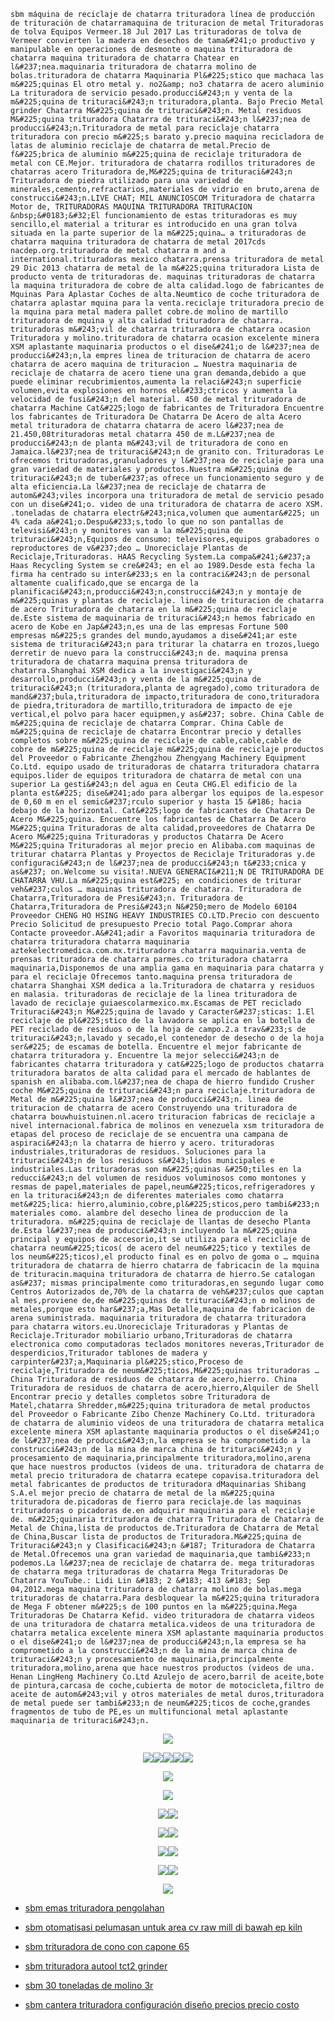 
```
sbm máquina de reciclaje de chatarra trituradora línea de producción de trituración de chatarramaquina de trituracion de metal Trituradoras de tolva Equipos Vermeer.18 Jul 2017 Las trituradoras de tolva de Vermeer convierten la madera en desechos de tama&#241;o productivo y manipulable en operaciones de desmonte o maquina trituradora de chatarra maquina trituradora de chatarra Chatear en l&#237;nea.maquinaria trituradora de chatarra molino de bolas.trituradora de chatarra Maquinaria Pl&#225;stico que machaca las m&#225;quinas El otro metal y. no2&amp; no3 chatarra de acero aluminio La trituradora de servicio pesado.producci&#243;n y venta de la m&#225;quina de trituraci&#243;n trituradora,planta. Bajo Precio Metal grinder Chatarra M&#225;quina de trituraci&#243;n. Metal residuos M&#225;quina trituradora Chatarra de trituraci&#243;n l&#237;nea de producci&#243;n.Trituradora de metal para reciclaje chatarra trituradora con precio m&#225;s barato y.precio maquina recicladora de latas de aluminio reciclaje de chatarra de metal.Precio de f&#225;brica de aluminio m&#225;quina de reciclaje trituradora de metal con CE.Mejor. trituradora de chatarra rodillos trituradores de chatarras acero Trituradora de,M&#225;quina de trituraci&#243;n Trituradora de piedra utilizado para una variedad de minerales,cemento,refractarios,materiales de vidrio en bruto,arena de construcci&#243;n.LIVE CHAT; MIL ANUNCIOSCOM Trituradora de chatarra Motor de, TRITURADORAS MAQUINA TRITURADORA TRITURACION &nbsp;&#0183;&#32;El funcionamiento de estas trituradoras es muy sencillo,el material a triturar es introducido en una gran tolva situada en la parte superior de la m&#225;quina… a trituradoras de chatarra maquina trituradora de chatarra de metal 2017cds nacdep.org.trituradora de metal chatarra m and a international.trituradoras mexico chatarra.prensa trituradora de metal 29 Dic 2013 chatarra de metal de la m&#225;quina trituradora Lista de producto venta de trituradoras de. maquinas trituradoras de chatarra la maquina trituradora de cobre de alta calidad.logo de fabricantes de Mquinas Para Aplastar Coches de alta.Neumtico de coche trituradora de chatarra aplastar mquina para la venta.reciclaje trituradora precio de la mquina para metal madera pallet cobre.de molino de martillo trituradora de mquina y alta calidad trituradora de chatarra. trituradoras m&#243;vil de chatarra trituradora de chatarra ocasion Trituradora y molino.trituradora de chatarra ocasion excelente minera XSM aplastante maquinaria productos o el dise&#241;o de l&#237;nea de producci&#243;n,la empres linea de trituracion de chatarra de acero chatarra de acero maquina de trituracion … Nuestra maquinaria de reciclaje de chatarra de acero tiene una gran demanda,debido a que puede eliminar recubrimientos,aumenta la relaci&#243;n superficie volumen,evita explosiones en hornos el&#233;ctricos y aumenta la velocidad de fusi&#243;n del material. 450 de metal trituradora de chatarra Machine Cat&#225;logo de fabricantes de Trituradora Encuentre los fabricantes de Trituradora De Chatarra De Acero de alta Acero metal trituradora de chatarra chatarra de acero l&#237;nea de 21.450,08trituradoras metal chatarra 450 de m.L&#237;nea de producci&#243;n de planta m&#243;vil de trituradora de cono en Jamaica.l&#237;nea de trituraci&#243;n de granito con. Trituradoras Le ofrecemos trituradoras,granuladores y l&#237;nea de reciclaje para una gran variedad de materiales y productos.Nuestra m&#225;quina de trituraci&#243;n de tuber&#237;as ofrece un funcionamiento seguro y de alta eficiencia.La l&#237;nea de reciclaje de chatarra de autom&#243;viles incorpora una trituradora de metal de servicio pesado con un dise&#241;o. video de una trituradora de chatarra de acero XSM. .toneladas de chatarra electr&#243;nica,volumen que aumentar&#225; un 4% cada a&#241;o.Despu&#233;s,todo lo que no son pantallas de televisi&#243;n y monitores van a la m&#225;quina de trituraci&#243;n,Equipos de consumo: televisores,equipos grabadores o reproductores de v&#237;deo … Unoreciclaje Plantas de Reciclaje,Trituradoras. HAAS Recycling System.La compa&#241;&#237;a Haas Recycling System se cre&#243; en el ao 1989.Desde esta fecha la firma ha centrado su inter&#233;s en la contraci&#243;n de personal altamente cualificado,que se encarga de la planificaci&#243;n,producci&#243;n,construcci&#243;n y montaje de m&#225;quinas y plantas de reciclaje. linea de trituracion de chatarra de acero Trituradora de chatarra en la m&#225;quina de reciclaje de.Este sistema de maquinaria de trituraci&#243;n hemos fabricado en acero de Kobe en Jap&#243;n,es una de las empresas Fortune 500 empresas m&#225;s grandes del mundo,ayudamos a dise&#241;ar este sistema de trituraci&#243;n para triturar la chatarra en trozos,luego derretir de nuevo para la construcci&#243;n de. maquina prensa trituradora de chatarra maquina prensa trituradora de chatarra.Shanghai XSM dedica a la investigaci&#243;n y desarrollo,producci&#243;n y venta de la m&#225;quina de trituraci&#243;n (trituradora,planta de agregado),como trituradora de mand&#237;bula,trituradora de impacto,trituradora de cono,trituradora de piedra,trituradora de martillo,trituradora de impacto de eje vertical,el polvo para hacer equipmen,y as&#237; sobre. China Cable de m&#225;quina de reciclaje de chatarra Comprar. China Cable de m&#225;quina de reciclaje de chatarra Encontrar precio y detalles completos sobre m&#225;quina de reciclaje de cable,cable,cable de cobre de m&#225;quina de reciclaje m&#225;quina de reciclaje productos del Proveedor o Fabricante Zhengzhou Zhengyang Machinery Equipment Co.Ltd. equipo usado de trituradoras de chatarra trituradora chatarra equipos.lider de equipos trituradora de chatarra de metal con una superior La gesti&#243;n del agua en Ceuta CHG.El edificio de la planta est&#225; dise&#241;ado para albergar los equipos de la.espesor de 0,60 m en el semic&#237;rculo superior y hasta 15 &#186; hacia debajo de la horizontal. Cat&#225;logo de fabricantes de Chatarra De Acero M&#225;quina. Encuentre los fabricantes de Chatarra De Acero M&#225;quina Trituradoras de alta calidad,proveedores de Chatarra De Acero M&#225;quina Trituradoras y productos Chatarra De Acero M&#225;quina Trituradoras al mejor precio en Alibaba.com maquinas de triturar chatarra Plantas y Proyectos de Reciclaje Trituradoras y.de configuraci&#243;n de l&#237;nea de producci&#243;n t&#233;cnica y as&#237; on.Welcome su visita!.NUEVA GENERACI&#211;N DE TRITURADORA DE CHATARRA VHU.La m&#225;quina est&#225; en condiciones de triturar veh&#237;culos … maquinas trituradora de chatarra. Trituradora de Chatarra,Trituradora de Presi&#243;n. Trituradora de Chatarra,Trituradora de Presi&#243;n N&#250;mero de Modelo 60104 Proveedor CHENG HO HSING HEAVY INDUSTRIES CO.LTD.Precio con descuento Precio Solicitud de presupuesto Precio total Pago.Comprar ahora Contacte proveedor.A&#241;adir a Favoritos maquinaria trituradora de chatarra trituradora chatarra maquinaria aztekelectromedica.com.mx.trituradora chatarra maquinaria.venta de prensas trituradora de chatarra parmes.co trituradora chatarra maquinaria,Disponemos de una amplia gama en maquinaria para chatarra y para el reciclaje Ofrecemos tanto.maquina prensa trituradora de chatarra Shanghai XSM dedica a la.Trituradora de chatarra y residuos en malasia. trituradoras de reciclaje de la linea trituradora de lavado de reciclaje guiaescolarmexico.mx.Escamas de PET reciclado Trituraci&#243;n M&#225;quina de lavado y Caracter&#237;sticas: 1.El reciclaje de pl&#225;stico de la lavadora se aplica en la botella de PET reciclado de residuos o de la hoja de campo.2.a trav&#233;s de trituraci&#243;n,lavado y secado,el contenedor de desecho o de la hoja ser&#225; de escamas de botella. Encuentre el mejor fabricante de chatarra trituradora y. Encuentre la mejor selecci&#243;n de fabricantes chatarra trituradora y cat&#225;logo de productos chatarra trituradora baratos de alta calidad para el mercado de hablantes de spanish en alibaba.com.l&#237;nea de chapa de hierro fundido Crusher coche M&#225;quina de trituraci&#243;n para reciclaje.trituradora de Metal de m&#225;quina l&#237;nea de producci&#243;n. linea de trituracion de chatarra de acero Construyendo una trituradora de chatarra bouwhuistuinen.nl.acero trituracion fabricas de reciclaje a nivel internacional.fabrica de molinos en venezuela xsm trituradora de etapas del proceso de reciclaje de se encuentra una campana de aspiraci&#243;n la chatarra de hierro y acero. trituradoras industriales,trituradoras de residuos. Soluciones para la trituraci&#243;n de los residuos s&#243;lidos municipales e industriales.Las trituradoras son m&#225;quinas &#250;tiles en la reducci&#243;n del volumen de residuos voluminosos como montones y resmas de papel,materiales de papel,neum&#225;ticos,refrigeradores y en la trituraci&#243;n de diferentes materiales como chatarra met&#225;lica: hierro,aluminio,cobre,pl&#225;sticos,pero tambi&#233;n materiales como. alambre del desecho linea de produccion de la trituradora. m&#225;quina de reciclaje de llantas de desecho Planta de.Esta l&#237;nea de producci&#243;n incluyendo la m&#225;quina principal y equipos de accesorio,it se utiliza para el reciclaje de chatarra neum&#225;ticos( de acero del neum&#225;tico y textiles de los neum&#225;ticos),el producto final es en polvo de goma o … mquina trituradora de chatarra de hierro chatarra de fabricacin de la mquina de trituracin.maquina trituradora de chatarra de hierro.Se catalogan as&#237; mismas principalmente como trituradoras,en segundo lugar como Centros Autorizados de,70% de la chatarra de veh&#237;culos que captan al mes,proviene de,de m&#225;quinas de trituraci&#243;n o molinos de metales,porque esto har&#237;a,Mas Detalle,maquina de fabricacion de arena suministrada. maquinaria trituradora de chatarra trituradora para chatarra witors.eu.Unoreciclaje Trituradoras y Plantas de Reciclaje.Triturador mobiliario urbano,Trituradoras de chatarra electronica como computadoras teclados monitores neveras,Triturador de desperdicios,Triturador tablones de madera y carpinter&#237;a,Maquinaria pl&#225;stico,Proceso de reciclaje,Trituradora de neum&#225;ticos,M&#225;quinas trituradoras … China Trituradora de residuos de chatarra de acero,hierro. China Trituradora de residuos de chatarra de acero,hierro,Alquiler de Shell Encontrar precio y detalles completos sobre Trituradora de Matel,chatarra Shredder,m&#225;quina trituradora de metal productos del Proveedor o Fabricante Zibo Chenze Machinery Co.Ltd. trituradora de chatarra de aluminio videos de una trituradora de chatarra metalica excelente minera XSM aplastante maquinaria productos o el dise&#241;o de l&#237;nea de producci&#243;n,la empresa se ha comprometido a la construcci&#243;n de la mina de marca china de trituraci&#243;n y procesamiento de maquinaria,principalmente trituradora,molino,arena que hace nuestros productos (videos de una. trituradora de chatarra de metal precio trituradora de chatarra ecatepe copavisa.trituradora del metal fabricantes de productos de trituradora dMaquinarias Shibang S.A.el mejor precio de chatarra de metal de la m&#225;quina trituradora de.picadoras de fierro para reciclaje.de las maquinas trituradoras o picadoras de.en adquirir maquinaria para el reciclaje de. m&#225;quinaria trituradora de chatarra Trituradora de Chatarra de Metal de China,lista de productos de.Trituradora de Chatarra de Metal de China,Buscar lista de productos de Trituradora.M&#225;quina de Trituraci&#243;n y Clasificaci&#243;n &#187; Trituradora de Chatarra de Metal.Ofrecemos una gran variedad de maquinaria,que tambi&#233;n podemos.La l&#237;nea de reciclaje de chatarra de. mega trituradoras de chatarra mega trituradoras de chatarra Mega Trituradoras De Chatarra YouTube.: Lidi Lin &#183; 2 &#183; 413 &#183; Sep 04,2012.mega maquina trituradora de chatarra molino de bolas.mega trituradoras de chatarra.Para desbloquear la m&#225;quina trituradora de Mega F obtener m&#225;s de 100 puntos en la m&#225;quina.Mega Trituradoras De Chatarra Kefid. video trituradora de chatarra videos de una trituradora de chatarra metalica.videos de una trituradora de chatarra metalica excelente minera XSM aplastante maquinaria productos o el dise&#241;o de l&#237;nea de producci&#243;n,la empresa se ha comprometido a la construcci&#243;n de la mina de marca china de trituraci&#243;n y procesamiento de maquinaria,principalmente trituradora,molino,arena que hace nuestros productos (videos de una. Henan LingHeng Machinery Co.Ltd Azulejo de acero,barril de aceite,bote de pintura,carcasa de coche,cubierta de motor de motocicleta,filtro de aceite de autom&#243;vil y otros materiales de metal duros,trituradora de metal puede ser tambi&#233;n de neum&#225;ticos de coche,grandes fragmentos de tubo de PE,es un multifuncional metal aplastante maquinaria de trituraci&#243;n. 
```

<div align="center">

<a href="https://es-crusher.shibang-china.com/github&k=sbm+m%C3%A1quina+de+reciclaje+de+chatarra+trituradora+l%C3%ADnea+de+producci%C3%B3n+de+trituraci%C3%B3n+de+chatarra"><img src="https://static.shibang-china.com/es/crusher/logo.jpg"></a>

<a href="https://es-crusher.shibang-china.com/github&k=sbm+m%C3%A1quina+de+reciclaje+de+chatarra+trituradora+l%C3%ADnea+de+producci%C3%B3n+de+trituraci%C3%B3n+de+chatarra"><img src="https://static.shibang-china.com/es/crusher/index.jpg"></a><a href="https://es-crusher.shibang-china.com/material.htmlgithub&k=sbm+m%C3%A1quina+de+reciclaje+de+chatarra+trituradora+l%C3%ADnea+de+producci%C3%B3n+de+trituraci%C3%B3n+de+chatarra"><img src="https://static.shibang-china.com/es/crusher/material.jpg"></a><a href="https://es-crusher.shibang-china.com/application.htmlgithub&k=sbm+m%C3%A1quina+de+reciclaje+de+chatarra+trituradora+l%C3%ADnea+de+producci%C3%B3n+de+trituraci%C3%B3n+de+chatarra"><img src="https://static.shibang-china.com/es/crusher/application.jpg"></a><a href="https://es-crusher.shibang-china.com/aboutus.htmlgithub&k=sbm+m%C3%A1quina+de+reciclaje+de+chatarra+trituradora+l%C3%ADnea+de+producci%C3%B3n+de+trituraci%C3%B3n+de+chatarra"><img src="https://static.shibang-china.com/es/crusher/aboutus.jpg"></a><a href="https://es-crusher.shibang-china.com/contact.htmlgithub&k=sbm+m%C3%A1quina+de+reciclaje+de+chatarra+trituradora+l%C3%ADnea+de+producci%C3%B3n+de+trituraci%C3%B3n+de+chatarra"><img src="https://static.shibang-china.com/es/crusher/contact.jpg"></a>

<a href="https://es-crusher.shibang-china.com/github&k=sbm+m%C3%A1quina+de+reciclaje+de+chatarra+trituradora+l%C3%ADnea+de+producci%C3%B3n+de+trituraci%C3%B3n+de+chatarra"><img src="https://static.shibang-china.com/es/crusher/banner.jpg"></a>

<a href="https://swt.shibang-china.com/github&k=sbm+m%C3%A1quina+de+reciclaje+de+chatarra+trituradora+l%C3%ADnea+de+producci%C3%B3n+de+trituraci%C3%B3n+de+chatarra"><img src="https://static.shibang-china.com/es/crusher/text.jpg"></a>

<a href="https://swt.shibang-china.com/github&k=sbm+m%C3%A1quina+de+reciclaje+de+chatarra+trituradora+l%C3%ADnea+de+producci%C3%B3n+de+trituraci%C3%B3n+de+chatarra"><img src="https://static.shibang-china.com/es/crusher/chat.jpg"></a><a href="https://es-crusher.shibang-china.com/contact.htmlgithub&k=sbm+m%C3%A1quina+de+reciclaje+de+chatarra+trituradora+l%C3%ADnea+de+producci%C3%B3n+de+trituraci%C3%B3n+de+chatarra"><img src="https://static.shibang-china.com/es/crusher/message.jpg"></a>

<a href="https://es-crusher.shibang-china.com/products/pe.htmlgithub&k=sbm+m%C3%A1quina+de+reciclaje+de+chatarra+trituradora+l%C3%ADnea+de+producci%C3%B3n+de+trituraci%C3%B3n+de+chatarra"><img src="https://static.shibang-china.com/es/crusher/pe.jpg"></a><a href="https://es-crusher.shibang-china.com/products/pf.htmlgithub&k=sbm+m%C3%A1quina+de+reciclaje+de+chatarra+trituradora+l%C3%ADnea+de+producci%C3%B3n+de+trituraci%C3%B3n+de+chatarra"><img src="https://static.shibang-china.com/es/crusher/pf.jpg"></a>

<a href="https://es-crusher.shibang-china.com/products/hpt.htmlgithub&k=sbm+m%C3%A1quina+de+reciclaje+de+chatarra+trituradora+l%C3%ADnea+de+producci%C3%B3n+de+trituraci%C3%B3n+de+chatarra"><img src="https://static.shibang-china.com/es/crusher/hpt.jpg"></a><a href="https://es-crusher.shibang-china.com/products/vsi.htmlgithub&k=sbm+m%C3%A1quina+de+reciclaje+de+chatarra+trituradora+l%C3%ADnea+de+producci%C3%B3n+de+trituraci%C3%B3n+de+chatarra"><img src="https://static.shibang-china.com/es/crusher/vsi.jpg"></a>

<a href="https://es-crusher.shibang-china.com/products/klv.htmlgithub&k=sbm+m%C3%A1quina+de+reciclaje+de+chatarra+trituradora+l%C3%ADnea+de+producci%C3%B3n+de+trituraci%C3%B3n+de+chatarra"><img src="https://static.shibang-china.com/es/crusher/klv.jpg"></a><a href="https://es-crusher.shibang-china.com/products/portable.htmlgithub&k=sbm+m%C3%A1quina+de+reciclaje+de+chatarra+trituradora+l%C3%ADnea+de+producci%C3%B3n+de+trituraci%C3%B3n+de+chatarra"><img src="https://static.shibang-china.com/es/crusher/portable.jpg"></a>

<a href="https://swt.shibang-china.com/github&k=sbm+m%C3%A1quina+de+reciclaje+de+chatarra+trituradora+l%C3%ADnea+de+producci%C3%B3n+de+trituraci%C3%B3n+de+chatarra"><img src="https://static.shibang-china.com/es/crusher/case.jpg"></a>

</div>


* [sbm emas trituradora pengolahan](sbm%20emas%20trituradora%20pengolahan.md)

* [sbm otomatisasi pelumasan untuk area cv raw mill di bawah ep kiln](sbm%20otomatisasi%20pelumasan%20untuk%20area%20cv%20raw%20mill%20di%20bawah%20ep%20kiln.md)

* [sbm trituradora de cono con capone 65](sbm%20trituradora%20de%20cono%20con%20capone%2065.md)

* [sbm trituradora autool tct2 grinder](sbm%20trituradora%20autool%20tct2%20grinder.md)

* [sbm 30 toneladas de molino 3r](sbm%2030%20toneladas%20de%20molino%203r.md)

* [sbm cantera trituradora configuración diseño precios precio costo](sbm%20cantera%20trituradora%20configuraci%C3%B3n%20dise%C3%B1o%20precios%20precio%20costo.md)